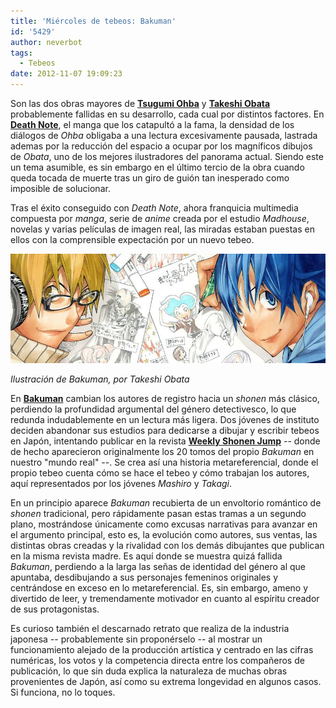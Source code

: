 ```yaml
---
title: 'Miércoles de tebeos: Bakuman'
id: '5429'
author: neverbot
tags:
  - Tebeos
date: 2012-11-07 19:09:23
---
```


Son las dos obras mayores de **[Tsugumi Ohba](http://en.wikipedia.org/wiki/Tsugumi_Ohba)** y **[Takeshi Obata](http://en.wikipedia.org/wiki/Takeshi_Obata)** probablemente fallidas en su desarrollo, cada cual por distintos factores. En [**Death Note**](http://en.wikipedia.org/wiki/Death_Note), el manga que los catapultó a la fama, la densidad de los diálogos de _Ohba_ obligaba a una lectura excesivamente pausada, lastrada ademas por la reducción del espacio a ocupar por los magníficos dibujos de _Obata_, uno de los mejores ilustradores del panorama actual. Siendo este un tema asumible, es sin embargo en el último tercio de la obra cuando queda tocada de muerte tras un giro de guión tan inesperado como imposible de solucionar.

Tras el éxito conseguido con _Death Note_, ahora franquicia multimedia compuesta por _manga_, serie de _anime_ creada por el estudio _Madhouse_, novelas y varias películas de imagen real, las miradas estaban puestas en ellos con la comprensible expectación por un nuevo tebeo.

 [![](./miercoles-de-tebeos-bakuman/bakuman_ohba_obata.jpg "Bakuman, de Tsugumi Ohba y Takeshi Obata")](./miercoles-de-tebeos-bakuman/bakuman_ohba_obata.jpg)

_Ilustración de Bakuman, por Takeshi Obata_

En [**Bakuman**](http://en.wikipedia.org/wiki/Bakuman) cambian los autores de registro hacia un _shonen_ más clásico, perdiendo la profundidad argumental del género detectivesco, lo que redunda indudablemente en un lectura más ligera. Dos jóvenes de instituto deciden abandonar sus estudios para dedicarse a dibujar y escribir tebeos en Japón, intentando publicar en la revista [**Weekly Shonen Jump**](http://en.wikipedia.org/wiki/Weekly_Sh%C5%8Dnen_Jump) -- donde de hecho aparecieron originalmente los 20 tomos del propio _Bakuman_ en nuestro "mundo real" --. Se crea así una historia metareferencial, donde el propio tebeo cuenta cómo se hace el tebeo y cómo trabajan los autores, aquí representados por los jóvenes _Mashiro_ y _Takagi_.

En un principio aparece _Bakuman_ recubierta de un envoltorio romántico de _shonen_ tradicional, pero rápidamente pasan estas tramas a un segundo plano, mostrándose únicamente como excusas narrativas para avanzar en el argumento principal, esto es, la evolución como autores, sus ventas, las distintas obras creadas y la rivalidad con los demás dibujantes que publican en la misma revista madre. Es aquí donde se muestra quizá fallida _Bakuman_, perdiendo a la larga las señas de identidad del género al que apuntaba, desdibujando a sus personajes femeninos originales y centrándose en exceso en lo metareferencial. Es, sin embargo, ameno y divertido de leer, y tremendamente motivador en cuanto al espíritu creador de sus protagonistas.

Es curioso también el descarnado retrato que realiza de la industria japonesa -- probablemente sin proponérselo -- al mostrar  un funcionamiento alejado de la producción artística y centrado en las cifras numéricas, los votos y la competencia directa entre los compañeros de publicación, lo que sin duda explica la naturaleza de muchas obras provenientes de Japón, así como su extrema longevidad en algunos casos. Si funciona, no lo toques.